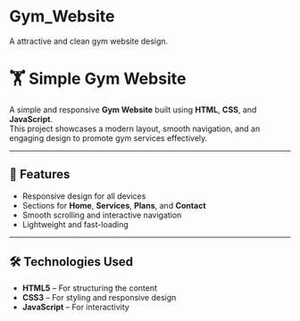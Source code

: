 # Gym_Website
A attractive and clean gym website design.

# 🏋️ Simple Gym Website

A simple and responsive **Gym Website** built using **HTML**, **CSS**, and **JavaScript**.  
This project showcases a modern layout, smooth navigation, and an engaging design to promote gym services effectively.

---

## 🚀 Features
- Responsive design for all devices
- Sections for **Home**, **Services**, **Plans**, and **Contact**
- Smooth scrolling and interactive navigation
- Lightweight and fast-loading

---

## 🛠️ Technologies Used
- **HTML5** – For structuring the content
- **CSS3** – For styling and responsive design
- **JavaScript** – For interactivity

